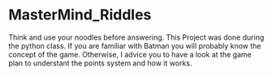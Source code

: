 # MasterMind_Riddles
Think and use your noodles before answering.
This Project was done during the python class.
If you are familiar with Batman you will probably know the concept of the game.
Otherwise, I advice you to have a look at the game plan to understant the points system and how it works.
